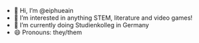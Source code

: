 - 👋 Hi, I’m @eiphueain
- 👀 I’m interested in anything STEM, literature and video games!
- 🌱 I’m currently doing Studienkolleg in Germany 
- 😄 Pronouns: they/them

<!---
eiphueain/eiphueain is a ✨ special ✨ repository because its `README.md` (this file) appears on your GitHub profile.
You can click the Preview link to take a look at your changes.
--->
